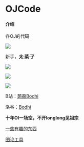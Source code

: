 # OJCode

#### 介绍
各OJ的代码

![](https://api.xecades.xyz/api?quote=%7B%25gt%25%7D&luogu=Bodhi&github=BodhiDog&bilibili=%E8%92%9F%E8%92%BBBodhi)

新手，**~~太 菜 了~~**

![](https://luogu-card.lyccrius.site/about?id=364848&card_width=800&dark_mode=true)

![](https://luogu.wao3.cn/api/practice?id=364848&card_width=800&dark_mode=true)

![](http://luogu.wao3.cn/api/guzhi?id=364848&scores=100,42,0,11,0&dark_mode=true)

B站：[蒟蒻Bodhi](https://space.bilibili.com/394094181)

洛谷：[Bodhi](https://www.luogu.com.cn/user/364848)

**十年OI一场空，不开longlong见祖宗**

[一些有趣的东西](https://www.luogu.com.cn/paste/kionk609)

[图论工具](https://csacademy.com/app/graph_editor/)

